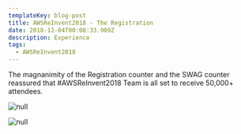 ```yaml
---
templateKey: blog-post
title: AWSReInvent2018 - The Registration
date: 2018-12-04T00:08:33.909Z
description: Experience
tags:
  - AWSReInvent2018
---
```

The magnanimity of the Registration counter and the SWAG counter reassured that #AWSReInvent2018 Team is all set to receive 50,000+ attendees.

![null](/img/registration.png)

![null](/img/registration_2.png)
